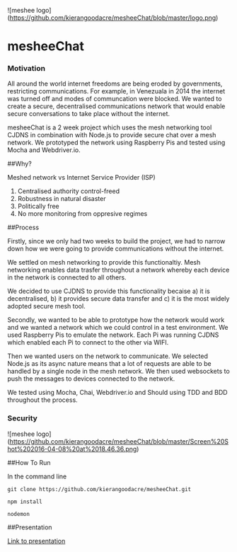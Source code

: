 ![meshee logo]
(https://github.com/kierangoodacre/mesheeChat/blob/master/logo.png)

# mesheeChat

### Motivation

All around the world internet freedoms are being eroded by governments, restricting communications. For example, in Venezuala in 2014 the internet was turned off and modes of communcation were blocked. We wanted to create a secure, decentralised communications network that would enable secure conversations to take place without the internet.

mesheeChat is a 2 week project which uses the mesh networking tool CJDNS in combination with Node.js to provide secure chat over a mesh network. We prototyped the network using Raspberry Pis and tested using Mocha and Webdriver.io.

##Why?

Meshed network vs Internet Service Provider (ISP)

1. Centralised authority control-freed 
2. Robustness in natural disaster
3. Politically free
4. No more monitoring from oppresive regimes

##Process

Firstly, since we only had two weeks to build the project, we had to narrow down how we were going to provide communications without the internet. 

We settled on mesh networking to provide this functionaltiy. Mesh networking enables data trasfer throughout a network whereby each device in the network is connected to all others. 

We decided to use CJDNS to provide this functionality becaise a) it is decentralised, b) it provides secure data transfer and c) it is the most widely adopted secure mesh tool.

Secondly, we wanted to be able to prototype how the network would work and we wanted a network which we could control in a test environment. We used Raspberry Pis to emulate the network. Each Pi was running CJDNS which enabled each Pi to connect to the other via WIFI.

Then we wanted users on the network to communicate. We selected Node.js as its async nature means that a lot of requests are able to be handled by a single node in the mesh network. We then used websockets to push the messages to devices connected to the network.

We tested using Mocha, Chai, Webdriver.io and Should using TDD and BDD throughout the process.

### Security

![meshee logo]
(https://github.com/kierangoodacre/mesheeChat/blob/master/Screen%20Shot%202016-04-08%20at%2018.46.36.png)

##How To Run

In the command line

`git clone https://github.com/kierangoodacre/mesheeChat.git`

`npm install`

`nodemon`

##Presentation

[Link to presentation](http://slides.com/olucas92/deck#/3)
